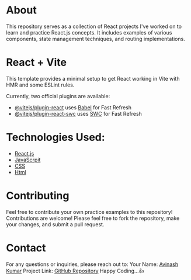 # About
This repository serves as a collection of React projects I've worked on to learn and practice React.js concepts. It includes examples of various components, state management techniques, and routing implementations.

# React + Vite

This template provides a minimal setup to get React working in Vite with HMR and some ESLint rules.

Currently, two official plugins are available:

- [@vitejs/plugin-react](https://github.com/vitejs/vite-plugin-react/blob/main/packages/plugin-react/README.md) uses [Babel](https://babeljs.io/) for Fast Refresh
- [@vitejs/plugin-react-swc](https://github.com/vitejs/vite-plugin-react-swc) uses [SWC](https://swc.rs/) for Fast Refresh


# Technologies Used:
* [React.js](https://react.dev/)
* [JavaScrpit](https://www.w3schools.com/js/)
* [CSS](https://www.w3schools.com/css/)
* [Html](https://www.w3schools.com/html/)

# Contributing
Feel free to contribute your own practice examples to this repository!
Contributions are welcome! Please feel free to fork the repository, make your changes, and submit a pull request.

# Contact
For any questions or inquiries, please reach out to:
Your Name: [Avinash Kumar](https://github.com/AvinashS97/)
Project Link: [GitHub Repository](https://github.com/AvinashS97/CSS_Projects) 
Happy Coding...👍
